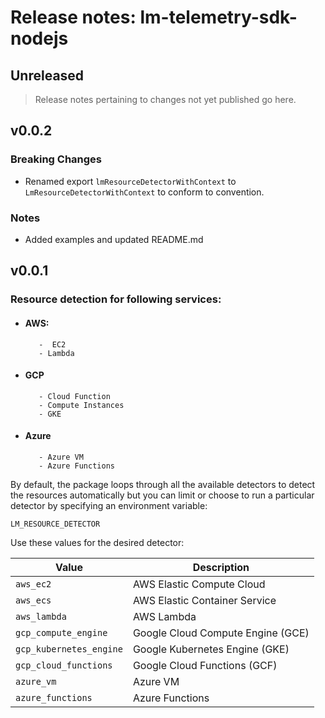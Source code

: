 # Release notes: lm-telemetry-sdk-nodejs

## Unreleased
> Release notes pertaining to changes not yet published go here.
## v0.0.2
### Breaking Changes
* Renamed export `lmResourceDetectorWithContext` to `LmResourceDetectorWithContext` to conform to convention.

### Notes
- Added examples and updated README.md
## v0.0.1
 ### Resource detection for following services:
- #### AWS:
		 -  EC2
		 - Lambda
- #### GCP
		 - Cloud Function
		 - Compute Instances
		 - GKE
- #### Azure
		 - Azure VM
		 - Azure Functions
			 
By default, the package loops through all the available detectors to detect the resources automatically but you can limit or choose to run a particular detector by specifying an environment variable:

`LM_RESOURCE_DETECTOR`

Use these values for the desired detector:

| Value                     | Description|
|---------------------------|-------------------------------------|
| `aws_ec2`                 | AWS Elastic Compute Cloud |
| `aws_ecs`                 | AWS Elastic Container Service |
| `aws_lambda`              | AWS Lambda |
| `gcp_compute_engine`      | Google Cloud Compute Engine (GCE) |
| `gcp_kubernetes_engine`   | Google Kubernetes Engine (GKE) |
| `gcp_cloud_functions`     | Google Cloud Functions (GCF) |
| `azure_vm`								| Azure VM |
| `azure_functions`         | Azure Functions |
